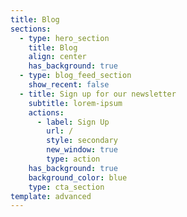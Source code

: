 ```yaml
---
title: Blog
sections:
  - type: hero_section
    title: Blog
    align: center
    has_background: true
  - type: blog_feed_section
    show_recent: false
  - title: Sign up for our newsletter
    subtitle: lorem-ipsum
    actions:
      - label: Sign Up
        url: /
        style: secondary
        new_window: true
        type: action
    has_background: true
    background_color: blue
    type: cta_section
template: advanced
---
```

